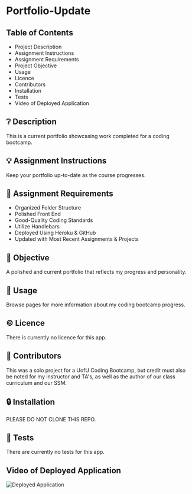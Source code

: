 # Portfolio-Update

## **Table of Contents**

* Project Description
* Assignment Instructions
* Assignment Requirements
* Project Objective
* Usage
* Licence
* Contributors
* Installation
* Tests
* Video of Deployed Application

## ❔ **Description**

This is a current portfolio showcasing work completed for a coding bootcamp. 

## 💡 **Assignment Instructions**

Keep your portfolio up-to-date as the course progresses. 

## 📌 **Assignment Requirements**

- Organized Folder Structure 
- Polished Front End
- Good-Quality Coding Standards
- Utilize Handlebars
- Deployed Using Heroku & GitHub
- Updated with Most Recent Assignments & Projects

## 🔲 **Objective**

A polished and current portfolio that reflects my progress and personality. 

## 🔑 **Usage**

Browse pages for more information about my coding bootcamp progress. 

## © **Licence**

There is currently no licence for this app. 

## 💬 **Contributors**

This was a solo project for a UofU Coding Bootcamp, but credit must also be noted for my instructor and TA's, as well as the author of our class curriculum and our SSM. 

## 🔒 **Installation**

PLEASE DO NOT CLONE THIS REPO.

## 📂 **Tests**

There are currently no tests for this app. 

## **Video of Deployed Application**

![Deployed Application]()
